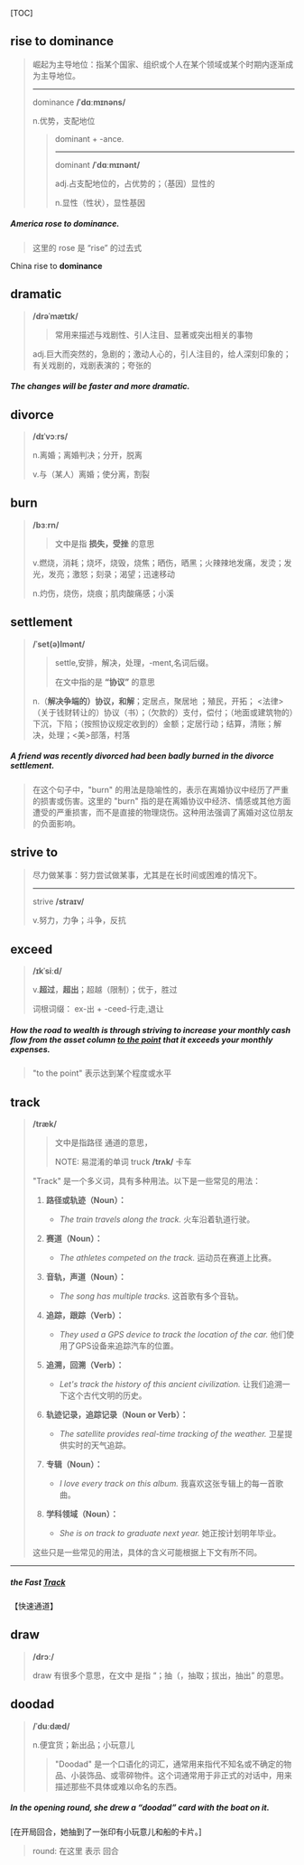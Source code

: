 [TOC]

## rise to dominance

> 崛起为主导地位：指某个国家、组织或个人在某个领域或某个时期内逐渐成为主导地位。
>
> ---
>
> dominance	**/ˈdɑːmɪnəns/**
>
> n.优势，支配地位
>
> > dominant +‎ -ance.
> >
> > ---
> >
> > dominant 	**/ˈdɑːmɪnənt/**
> >
> > adj.占支配地位的，占优势的；（基因）显性的
> >
> > n.显性（性状），显性基因

##### America **rose to dominance**.

> 这里的 rose 是 “rise” 的过去式

China rise to **dominance**

## dramatic

> **/drəˈmætɪk/**
>
> > 常用来描述与戏剧性、引人注目、显著或突出相关的事物
>
> adj.巨大而突然的，急剧的；激动人心的，引人注目的，给人深刻印象的；有关戏剧的，戏剧表演的；夸张的

##### The changes will be faster and more **dramatic**.

## divorce

> **/dɪˈvɔːrs/**
>
> n.离婚；离婚判决；分开，脱离
>
> v.与（某人）离婚；使分离，割裂

## burn

> **/bɜːrn/**
>
> >  文中是指 **损失，受挫** 的意思
>
> v.燃烧，消耗；烧坏，烧毁，烧焦；晒伤，晒黑；火辣辣地发痛，发烫；发光，发亮；激怒；刻录；渴望；迅速移动
>
> n.灼伤，烧伤，烧痕；肌肉酸痛感；小溪

## settlement

> **/ˈset(ə)lmənt/**
>
> > settle,安排，解决，处理，-ment,名词后缀。
> >
> > 在文中指的是 **“协议”** 的意思
>
> n.（**解决争端的）协议，和解**；定居点，聚居地 ；殖民，开拓； <法律>（关于钱财转让的）协议（书）；（欠款的）支付，偿付；（地面或建筑物的）下沉，下陷；（按照协议规定收到的）金额；定居行动；结算，清账；解决，处理；<美>部落，村落

##### A friend was recently **divorced** had been badly **burned** in the divorce **settlement**.

> 在这个句子中，"burn" 的用法是隐喻性的，表示在离婚协议中经历了严重的损害或伤害。这里的 "burn" 指的是在离婚协议中经济、情感或其他方面遭受的严重损害，而不是直接的物理烧伤。这种用法强调了离婚对这位朋友的负面影响。

## strive to

> 尽力做某事：努力尝试做某事，尤其是在长时间或困难的情况下。
>
> ---
>
> strive	**/straɪv/**
>
> v.努力，力争；斗争，反抗

## exceed

> **/ɪkˈsiːd/**
>
> v.**超过**，**超出**；超越（限制）；优于，胜过
>
> 词根词缀： ex-出 + -ceed-行走,退让

##### How the road to wealth is through **striving to** increase your monthly cash flow from the asset column <u>to the point</u> that it **exceeds** your monthly expenses. 

> "to the point" 表示达到某个程度或水平

## track

> **/træk/**
>
> > 文中是指路径 通道的意思，
> >
> > NOTE: 易混淆的单词  truck	**/trʌk/** 卡车
>
> "Track" 是一个多义词，具有多种用法。以下是一些常见的用法：
>
> 1. **路径或轨迹（Noun）：**
>    - *The train travels along the track.*
>      火车沿着轨道行驶。
>
> 2. **赛道（Noun）：**
>    - *The athletes competed on the track.*
>      运动员在赛道上比赛。
>
> 3. **音轨，声道（Noun）：**
>    - *The song has multiple tracks.*
>      这首歌有多个音轨。
>
> 4. **追踪，跟踪（Verb）：**
>    - *They used a GPS device to track the location of the car.*
>      他们使用了GPS设备来追踪汽车的位置。
>
> 5. **追溯，回溯（Verb）：**
>    - *Let's track the history of this ancient civilization.*
>      让我们追溯一下这个古代文明的历史。
>
> 6. **轨迹记录，追踪记录（Noun or Verb）：**
>    - *The satellite provides real-time tracking of the weather.*
>      卫星提供实时的天气追踪。
>
> 7. **专辑（Noun）：**
>    - *I love every track on this album.*
>      我喜欢这张专辑上的每一首歌曲。
>
> 8. **学科领域（Noun）：**
>    - *She is on track to graduate next year.*
>      她正按计划明年毕业。
>
> 这些只是一些常见的用法，具体的含义可能根据上下文有所不同。

---

##### the Fast **<u>Track</u>** 

【快速通道】

## draw

> **/drɔː/**
>
> draw 有很多个意思，在文中 是指 “；抽（，抽取；拔出，抽出” 的意思。

## doodad

> **/ˈduːdæd/**
>
> n.便宜货；新出品；小玩意儿
>
> > "Doodad" 是一个口语化的词汇，通常用来指代不知名或不确定的物品、小装饰品、或零碎物件。这个词通常用于非正式的对话中，用来描述那些不具体或难以命名的东西。

##### In the opening round, she **drew** a “**doodad**” card with the boat on it.

[在开局回合，她抽到了一张印有小玩意儿和船的卡片。]

> round: 在这里 表示 回合
